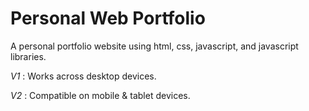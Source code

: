 # Personal Web Portfolio

A personal portfolio website using html, css, javascript, and javascript libraries.

_V1_ : Works across desktop devices.

_V2_ : Compatible on mobile & tablet devices.
